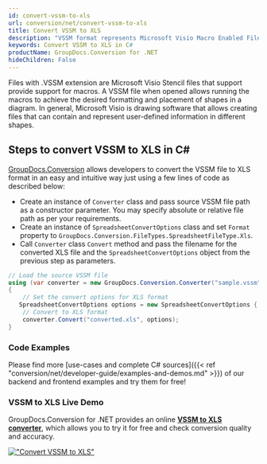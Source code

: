 ```yaml
---
id: convert-vssm-to-xls
url: conversion/net/convert-vssm-to-xls
title: Convert VSSM to XLS
description: "VSSM format represents Microsoft Visio Macro Enabled File Format with .vssm extension. Learn how to convert VSSM to XLS file programmatically in C# language using GroupDocs.Conversion for .NET library."
keywords: Convert VSSM to XLS in C#
productName: GroupDocs.Conversion for .NET
hideChildren: False
---
```


Files with .VSSM extension are Microsoft Visio Stencil files that support provide support for macros. A VSSM file when opened allows running the macros to achieve the desired formatting and placement of shapes in a diagram. In general, Microsoft Visio is drawing software that allows creating files that can contain and represent user-defined information in different shapes.

## Steps to convert VSSM to XLS in C#

[GroupDocs.Conversion](https://products.groupdocs.com/conversion/net) allows developers to convert the VSSM file to XLS format in an easy and intuitive way just using a few lines of code as described below:

* Create an instance of `Converter` class and pass source VSSM file path as a constructor parameter. You may specify absolute or relative file path as per your requirements. 
* Create an instance of `SpreadsheetConvertOptions` class and set `Format` property to `GroupDocs.Conversion.FileTypes.SpreadsheetFileType.Xls`.
* Call `Converter` class `Convert` method and pass the filename for the converted XLS file and the `SpreadsheetConvertOptions` object from the previous step as parameters.

```csharp
// Load the source VSSM file
using (var converter = new GroupDocs.Conversion.Converter("sample.vssm"))
{
    // Set the convert options for XLS format
   SpreadsheetConvertOptions options = new SpreadsheetConvertOptions { Format = GroupDocs.Conversion.FileTypes.SpreadsheetFileType.Xls };
    // Convert to XLS format
    converter.Convert("converted.xls", options);
}
```

### Code Examples

Please find more [use-cases and complete C# sources]({{< ref "conversion/net/developer-guide/examples-and-demos.md" >}}) of our backend and frontend examples and try them for free!

### VSSM to XLS Live Demo

GroupDocs.Conversion for .NET provides an online [**VSSM to XLS converter**](https://products.groupdocs.app/conversion/vssm-to-xls), which allows you to try it for free and check conversion quality and accuracy.

[!["Convert VSSM to XLS"](conversion/net/images/convert-to-xls/convert-vssm-to-xls.png)](https://products.groupdocs.app/conversion/vssm-to-xls)